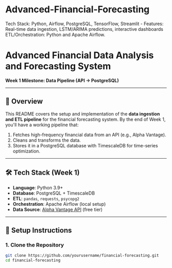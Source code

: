# Advanced-Financial-Forecasting
Tech Stack: Python, Airflow, PostgreSQL, TensorFlow, Streamlit - Features: Real-time data ingestion, LSTM/ARIMA predictions, interactive dashboards
ETL/Orchestration: Python and Apache Airflow.

# Advanced Financial Data Analysis and Forecasting System  
**Week 1 Milestone: Data Pipeline (API → PostgreSQL)**  

---
## 📌 Overview  
This README covers the setup and implementation of the **data ingestion and ETL pipeline** for the financial forecasting system. By the end of Week 1, you'll have a working pipeline that:  
1. Fetches high-frequency financial data from an API (e.g., Alpha Vantage).  
2. Cleans and transforms the data.  
3. Stores it in a PostgreSQL database with TimescaleDB for time-series optimization.  

---

## 🛠️ Tech Stack (Week 1)  
- **Language**: Python 3.9+  
- **Database**: PostgreSQL + TimescaleDB  
- **ETL**: `pandas`, `requests`, `psycopg2`  
- **Orchestration**: Apache Airflow (local setup)  
- **Data Source**: [Alpha Vantage API](https://www.alphavantage.co/) (free tier)  

---

## 🚀 Setup Instructions  

### 1. Clone the Repository  
```bash  
git clone https://github.com/yourusername/financial-forecasting.git  
cd financial-forecasting  
